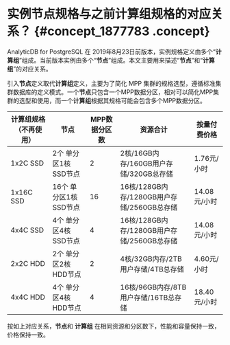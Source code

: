 # 实例节点规格与之前计算组规格的对应关系？ {#concept_1877783 .concept}

AnalyticDB for PostgreSQL 在 2019年8月23日前版本，实例规格定义由多个“**计算组**”组成。当前版本实例由多个“**节点**”组成。本文主要用来描述“**节点**”和“**计算组**”的对应关系。

引入**节点**定义取代**计算组**定义，主要为了简化 MPP 集群的规格选型，遵循标准集群数据库的定义模式。一个**节点**只包含一个MPP数据分区，相对可以简化MPP集群的选型和使用，而一个**计算组**根据其规格可能会包含多个MPP数据分区。

|计算组规格（不再使用）|节点|MPP数据分区数|资源合计|按量付费价格|
|-----------|--|--------|----|------|
|1x2C SSD|2个 单分区1核 SSD节点|2|2核/16GB内存/160GB用户存储/320GB总存储|1.76元/小时|
|1x16C SSD|16个 单分区1核 SSD节点|16|16核/128GB内存/1280GB用户存储/2560GB总存储|14.08元/小时|
|4x4C SSD|4个 单分区4核 SSD节点|4|16核/128GB内存/1280GB用户存储/2560GB总存储|14.08元/小时|
|2x2C HDD|2个 单分区2核 HDD节点|2|4核/32GB内存/2TB用户存储/4TB总存储|4.60元/小时|
|4x4C HDD|4个 单分区4核 HDD节点|4|16核/96GB内存/8TB用户存储/16TB总存储|18.40元/小时|

按如上对应关系，**节点**和 **计算组** 在相同资源和分区数下，性能和容量保持一致，价格保持一致。

